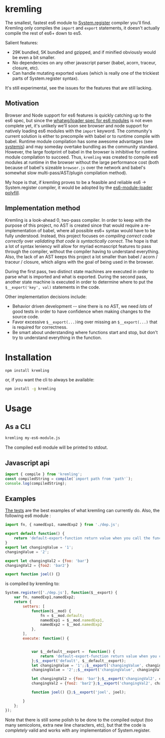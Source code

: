 # kremling
The smallest, fastest es6 module to [System.register](https://github.com/ModuleLoader/es6-module-loader/blob/master/docs/system-register.md) compiler you'll find. Kremling only compiles the `import` and `export` statements, it doesn't actually compile the rest of es6+ down to es5.

Salient features:
- 29K bundled, 5K bundled and gzipped, and if minified obviously would be even a bit smaller.
- No dependencies on any other javascript parser (babel, acorn, traceur, closure, etc).
- Can handle mutating exported values (which is really one of the trickiest parts of System.register syntax).

It's still experimental, see the issues for the features that are still lacking.

## Motivation 
Browser and Node support for es6 features is quickly catching up to the es6 spec, but since the [whatwg/loader spec for es6 modules](https://github.com/whatwg/loader) is not even complete yet, it's unlikely we'll soon see browser and node support for natively loading es6 modules with the `import` keyword. The community's current solution is either to precompile with babel or to runtime compile with babel. Runtime module compilation has some awesome advantages (see [systemjs](https://github.com/systemjs/systemjs)) and may someday overtake bundling as the community standard. However, the large footprint of babel in the browser is inhibitive for runtime module compilation to succeed. Thus, `kremling` was created to compile es6 modules at runtime in the browser without the large performance cost (both because of babel's sizeable `browser.js` over the network and babel's somewhat slow multi-pass/AST/plugin compilation method).

My hope is that, if kremling proves to be a feasible and reliable es6 -> System.register compiler, it would be adopted by the [es6-module-loader polyfill](https://github.com/ModuleLoader/es6-module-loader).

## Implementation method
Kremling is a look-ahead 0, two-pass compiler. In order to keep with the purpose of this project, no AST is created since that would require a re-implementation of babel, where all possible es6+ syntax would have to be fully understood. Instead, this project focuses on *compiling correct code correctly* over *validating that code is syntactically correct*. The hope is that a lot of syntax leniency will allow for myriad ecmascript features to pass through the compiler, without the compiler having to understand everything. Also, the lack of an AST keeps this project a lot smaller than babel / acorn / traceur / closure, which aligns with the goal of being used in the browser.

During the first pass, two distinct state machines are executed in order to parse what is imported and what is exported. During the second pass, another state machine is executed in order to determine where to put the `$__export('key', val)` statements in the code.

Other implementation decisions include:
- Behavior driven development -- sine there is no AST, we need *lots* of good tests in order to have confidence when making changes to the source code.
- Favor excessive `$__export(...)`ing over missing an `$__export(...)` that is required for correctness.
- Be smart about understanding where functions start and stop, but don't try to understand everything in the function.

# Installation
```bash
npm install kremling
```
or, if you want the cli to always be available:
```bash
npm install -g kremling
```

# Usage

## As a CLI
```bash
kremling my-es6-module.js
```
The compiled es6 module will be printed to stdout.

## Javascript api
```js
import { compile } from 'kremling';
const compiledString = compile(`import path from 'path'`);
console.log(compiledString);
```

## Examples
[The tests](https://github.com/joeldenning/kremling/tree/master/spec/test-modules) are the best examples of what kremling can currently do. Also, the following es6 module :
```js
import fn, { namedExp1, namedExp2 } from './dep.js';

export default function() {
    return 'default-export-function return value when you call the func';
}
export let changingValue = '1';
changingValue = '2';

export let changingVal2 = {foo: 'bar'}
changingVal2 = {foo2: 'bar2'}

export function joel() {}
```

is compiled by kremling to:

```js
System.register(['./dep.js'], function($__export) {
    var fn, namedExp1,namedExp2;
    return {
        setters: [
            function($__mod) {
                fn = $__mod.default;
                namedExp1 = $__mod.namedExp1,
                namedExp2 = $__mod.namedExp2
            },
        ],
        execute: function() {


            var $__default__export =  function() {
                return 'default-export-function return value when you call the func';
            };$__export('default', $__default__export);
            let changingValue = '1';;$__export('changingValue', changingValue);
            changingValue = '2';;$__export('changingValue', changingValue);

            let changingVal2 = {foo: 'bar'};$__export('changingVal2', changingVal2);
            changingVal2 = {foo2: 'bar2'};$__export('changingVal2', changingVal2);

            function joel() {};$__export('joel', joel);

        }
    };
});
```

Note that there is still some polish to be done to the compiled output (too many semicolons, extra new line characters, etc), but that the code is *completely* valid and works with any implementation of System.register.
